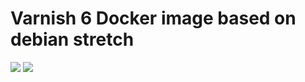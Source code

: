 # Varnish 6 Docker image based on debian stretch

[![](https://images.microbadger.com/badges/version/fballiano/varnish.svg)](http://microbadger.com/images/fballiano/varnish)
[![](https://images.microbadger.com/badges/image/fballiano/varnish.svg)](http://microbadger.com/images/fballiano/varnish)
